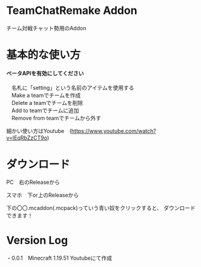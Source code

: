 # TeamChatRemake Addon
チーム対戦チャット勢用のAddon

# 基本的な使い方
#### ベータAPIを有効にしてください<br>
　名札に「setting」という名前のアイテムを使用する<br>
　Make a teamでチームを作成<br>
　Delete a teamでチームを削除<br>
　Add to teamでチームに追加<br>
　Remove from teamでチームから外す<br>
 
細かい使い方はYoutube　(https://www.youtube.com/watch?v=IEqRbZzCT9o)

# ダウンロード

PC　右のReleaseから<br>

スマホ　下or上のReleaseから<br>

下の〇〇.mcaddon(.mcpack)っていう青い奴をクリックすると、 ダウンロードできます！<br>

# Version Log

・0.0.1　Minecraft 1.19.51 Youtubeにて作成<br>
